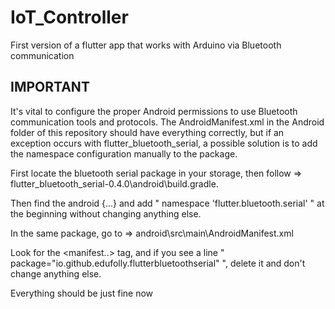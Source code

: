 # IoT_Controller

First version of a flutter app that works with Arduino via Bluetooth communication

## IMPORTANT

It's vital to configure the proper Android permissions to use Bluetooth communication tools and protocols.
The AndroidManifest.xml in the Android folder of this repository should have everything correctly, but if an exception occurs
with flutter_bluetooth_serial, a possible solution is to add the namespace configuration manually to the package.

First locate the bluetooth serial package in your storage, then follow => flutter_bluetooth_serial-0.4.0\android\build.gradle.

Then find the android {...} and add " namespace 'flutter.bluetooth.serial' " at the beginning without changing anything else.

In the same package, go to => android\src\main\AndroidManifest.xml

Look for the <manifest..> tag, and if you see a line " package="io.github.edufolly.flutterbluetoothserial" ", delete it and don't change anything else.

Everything should be just fine now






